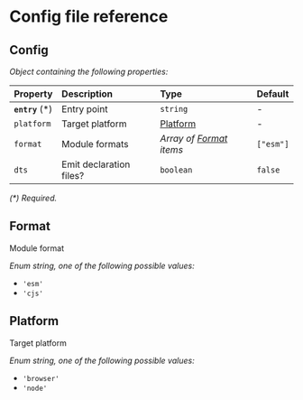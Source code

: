 # Config file reference

## Config

_Object containing the following properties:_

| Property         | Description             | Type                               | Default   |
| :--------------- | :---------------------- | :--------------------------------- | :-------- |
| **`entry`** (\*) | Entry point             | `string`                           | -         |
| `platform`       | Target platform         | [Platform](#platform)              | -         |
| `format`         | Module formats          | _Array of [Format](#format) items_ | `["esm"]` |
| `dts`            | Emit declaration files? | `boolean`                          | `false`   |

_(\*) Required._

## Format

Module format

_Enum string, one of the following possible values:_

- `'esm'`
- `'cjs'`

## Platform

Target platform

_Enum string, one of the following possible values:_

- `'browser'`
- `'node'`
